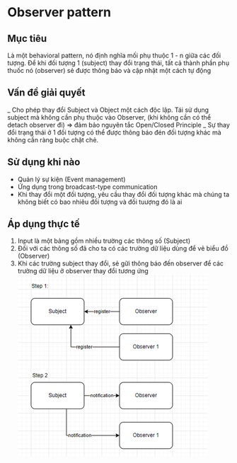 # Observer pattern
## Mục tiêu
Là một behavioral pattern, nó định nghĩa mối phụ thuộc 1 - n giữa các đối tượng. 
Để khi đối tượng 1 (subject) thay đổi trạng thái, tất cả thành phần phụ thuốc nó (observer) sẻ được thông báo và cập nhật một cách tự động
## Vấn đề giải quyết
_ Cho phép thay đổi Subject và Object một cách độc lập. Tái sử dụng subject mà không cần phụ thuộc vào Observer, (khi không cần có thể detach observer đi) => đảm bảo nguyên tắc Open/Closed Principle
_ Sự thay đổi trạng thái ở 1 đối tượng có thể được thông báo đén đối tượng khác mà không cần ràng buộc chặt chẻ.
## Sử dụng khi nào
* Quản lý sự kiện (Event management)
* Ứng dụng trong broadcast-type communication
* Khi thay đổi một đối tượng, yêu cầu thay đổi đối tượng khác mà chúng ta không biết có bao nhiêu đối tượng và đối tuượng đó là ai
## Áp dụng thực tế
1. Input là một bảng gồm nhiều trường các thông số (Subject)
2. Đối với các thông số đã cho ta có các trường dữ liệu dùng để vẻ biểu đồ (Observer)
3. Khi các trường subject thay đổi, sẻ gữi thông báo đến observer để các trường dữ liệu ở observer thay đổi tương ứng
![hình ảnh observer](../lib/observerpattern.PNG)